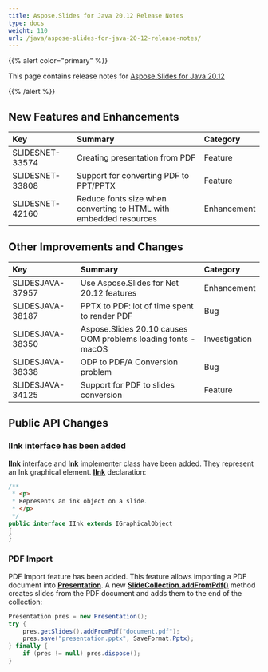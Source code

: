 ```yaml
---
title: Aspose.Slides for Java 20.12 Release Notes
type: docs
weight: 110
url: /java/aspose-slides-for-java-20-12-release-notes/
---
```


{{% alert color="primary" %}} 

This page contains release notes for [Aspose.Slides for Java 20.12](https://repository.aspose.com/repo/com/aspose/aspose-slides/20.12/)

{{% /alert %}} 

## **New Features and Enhancements**
|**Key**|**Summary**|**Category**|
| :- | :- | :- |
|SLIDESNET-33574|Creating presentation from PDF|Feature|
|SLIDESNET-33808|Support for converting PDF to PPT/PPTX|Feature|
|SLIDESNET-42160|Reduce fonts size when converting to HTML with embedded resources|Enhancement|

## **Other Improvements and Changes**
|**Key**|**Summary**|**Category**|
| :- | :- | :- |
|SLIDESJAVA-37957|Use Aspose.Slides for Net 20.12 features|Enhancement|
|SLIDESJAVA-38187|PPTX to PDF: lot of time spent to render PDF|Bug|
|SLIDESJAVA-38350|Aspose.Slides 20.10 causes OOM problems loading fonts - macOS|Investigation|
|SLIDESJAVA-38338|ODP to PDF/A Conversion problem|Bug|
|SLIDESJAVA-34125|Support for PDF to slides conversion|Feature|

## **Public API Changes**
### IInk interface has been added
**[IInk](https://apireference.aspose.com/slides/java/com.aspose.slides/IInk)** interface and **[Ink](https://apireference.aspose.com/slides/java/com.aspose.slides/Ink)** implementer class have been added. They represent an Ink graphical element.
**[IInk](https://apireference.aspose.com/slides/java/com.aspose.slides/IInk)** declaration:

```java
/**
 * <p>
 * Represents an ink object on a slide.
 * </p>
 */
public interface IInk extends IGraphicalObject
{
}
```

### PDF Import
PDF Import feature has been added. This feature allows importing a PDF document into **[Presentation](https://apireference.aspose.com/slides/java/com.aspose.slides/Presentation)**. A new **[SlideCollection.addFromPdf()](https://apireference.aspose.com/slides/java/com.aspose.slides/SlideCollection#addFromPdf-java.lang.String-)** method creates slides from the PDF document and adds them to the end of the collection:

```java
Presentation pres = new Presentation();
try {
    pres.getSlides().addFromPdf("document.pdf");
    pres.save("presentation.pptx", SaveFormat.Pptx);
} finally {
    if (pres != null) pres.dispose();
}
```